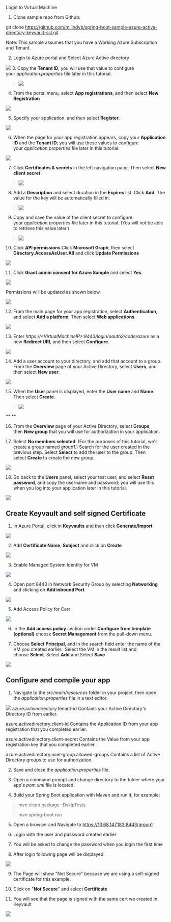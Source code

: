Login to Virtual Machine

1.  Clone sample repo from Github:

git clone
<https://github.com/milindvb/spring-boot-sample-azure-active-directory-keyvault-ssl.git>

Note: This sample assumes that you have a Working Azure Subscription and
Tenant.

2.  Login to Azure portal and Select Azure Active directory

![](media/image1.png)
3.  Copy the **Tenant ID**; you will use that value to configure
    your *application.properties* file later in this tutorial.

> ![](media/image2.png)

4.  From the portal menu, select **App registrations**, and then
    select **New Registration**

![](media/image3.png)

5.  Specify your application, and then select **Register**.

![](media/image4.png)

6.  When the page for your app registration appears, copy
    your **Application ID** and the **Tenant ID**; you will use these
    values to configure your *application.properties* file later in this
    tutorial.

![](media/image5.png)

7.  Click **Certificates & secrets** in the left navigation pane. Then
    select **New client secret**.

> ![](media/image6.png)

8.  Add a **Description** and select duration in the **Expires** list.
    Click **Add**. The value for the key will be automatically filled
    in.

> ![](media/image7.png)

9.  Copy and save the value of the client secret to configure
    your *application.properties* file later in this tutorial. (You will
    not be able to retrieve this value later.)

> ![](media/image8.png)

10. Click **API permissions** Click **Microsoft Graph**, then select
    **Directory.AccessAsUser.All** and click **Update Permissions**

![](media/image9.png)

11. Click **Grant admin consent for Azure Sample** and select **Yes**.

![](media/image10.png)

Permissions will be updated as shown below.

![](media/image11.png)

12. From the main page for your app registration,
    select **Authentication**, and select **Add a platform**. Then
    select **Web applications**.

![](media/image12.png)

13. Enter *https://\<VirtualMachineIP\>:8443/login/oauth2/code/azure* as
    a new **Redirect URI**, and then select **Configure**.

![](media/image13.png)

14. Add a user account to your directory, and add that account to a
    group. From the **Overview** page of your Active Directory, select
    **Users**, and then select **New user**.

![](media/image14.png)

15. When the **User** panel is displayed, enter the **User
    name** and **Name**. Then select **Create**.

> ![](media/image15.png)

** **

16. From the **Overview** page of your Active Directory,
    select **Groups**, then **New group** that you will use for
    authorization in your application.

17. Select **No members selected**. (For the purposes of this tutorial,
    we\'ll create a group named *group1*.) Search for the user created
    in the previous step. Select **Select** to add the user to the
    group. Then select **Create** to create the new group.

![](media/image16.png)

18. Go back to the **Users** panel, select your test user, and
    select **Reset password**, and copy the username and password; you
    will use this when you log into your application later in this
    tutorial.

![](media/image17.png)

## **Create Keyvault and self signed Certificate**

1.  In Azure Portal, click in **Keyvaults** and then click
    **Generate/Import**

![](media/image18.png)

2.  Add **Certificate Name**, **Subject** and click on **Create**

![](media/image19.png)

3.  Enable Managed System Identity for VM

![](media/image20.png)

4.  Open port 8443 in Network Security Group by selecting **Networking**
    and clicking on **Add inbound Port**

![](media/image21.png)

5.  Add Access Policy for Cert

![](media/image22.png)

6.  In the **Add access policy** section under **Configure from template
    (optional)** choose **Secret Management** from the pull-down menu.

7.  Choose **Select Principal**, and in the search field enter the name
    of the VM you created earlier.  Select the VM in the result list and
    choose **Select**. Select **Add** and Select **Save**

![](media/image23.png)

## 

## **Configure and compile your app**

1.  Navigate to the *src/main/resources* folder in your project, then
    open the *application.properties* file in a text editor.

![](media/image24.png)
azure.activedirectory.tenant-id	Contains your Active Directory's Directory ID from earlier.

azure.activedirectory.client-id	Contains the Application ID from your app registration that you completed earlier.

azure.activedirectory.client-secret	Contains the Value from your app registration key that you completed earlier.

azure.activedirectory.user-group.allowed-groups	Contains a list of Active Directory groups to use for authorization.

2.  Save and close the *application.properties* file.

3.  Open a command prompt and change directory to the folder where your
    app\'s *pom.xml* file is located.

4.  Build your Spring Boot application with Maven and run it; for
    example:

> mvn clean package -DskipTests
>
> mvn spring-boot:run

5.  Open a browser and Navigate to <https://13.68.147.183:8443/group1>

6.  Login with the user and password created earlier

7.  You will be asked to change the password when you login the first
    time

8.  After login following page will be displayed

![](media/image25.png)

9.  The Page will show "Not Secure" because we are using a self-signed
    certificate for this example.

10. Click on "**Not Secure**" and select **Certificate**

11. You will see that the page is signed with the same cert we created
    in Keyvault

![](media/image26.png)
